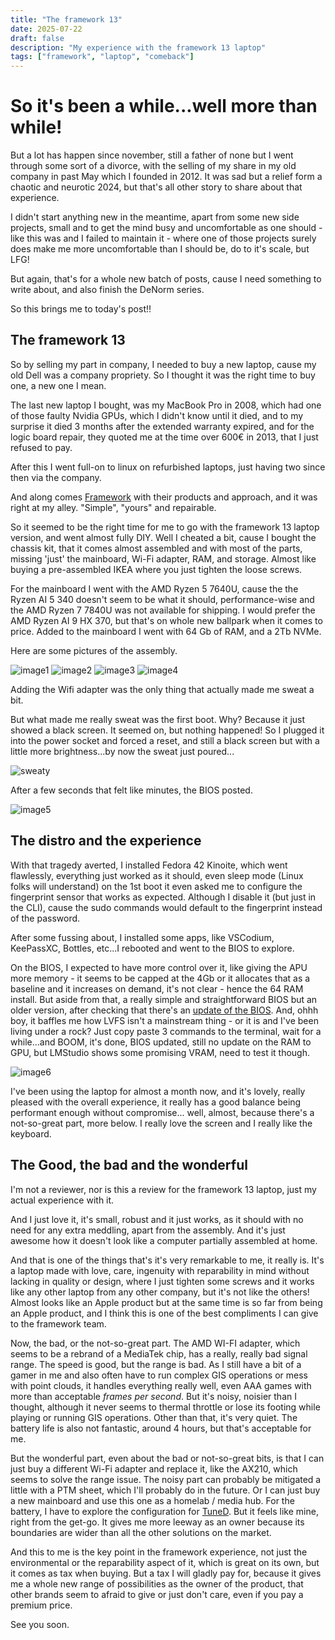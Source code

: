 ```yaml
---
title: "The framework 13"
date: 2025-07-22
draft: false
description: "My experience with the framework 13 laptop"
tags: ["framework", "laptop", "comeback"]
---
```


# So it's been a while...well more than while!

But a lot has happen since november, still a father of none but I went through some sort of a divorce, with the selling of my share in my old company in past May which I founded in 2012. It was sad but a relief form a chaotic and neurotic 2024, but that's all other story to share about that experience.

I didn't start anything new in the meantime, apart from some new side projects, small and to get the mind busy and uncomfortable as one should - like this was and I failed to maintain it - where one of those projects surely does make me more uncomfortable than I should be, do to it's scale, but LFG!

But again, that's for a whole new batch of posts, cause I need something to write about, and also finish the DeNorm series.

So this brings me to today's post!!

## The framework 13

So by selling my part in company, I needed to buy a new laptop, cause my old Dell was a company propriety. So I thought it was the right time to buy one, a new one I mean.

The last new laptop I bought, was my MacBook Pro in 2008, which had one of those faulty Nvidia GPUs, which I didn't know until it died, and to my surprise it died 3 months after the extended warranty expired, and for the logic board repair, they quoted me at the time over 600€ in 2013, that I just refused to pay.

After this I went full-on to linux on refurbished laptops, just having two since then via the company.

And along comes [Framework](https://frame.work/pt/en) with their products and approach, and it was right at my alley. "Simple", "yours" and repairable.

So it seemed to be the right time for me to go with the framework 13 laptop version, and went almost fully DIY. Well I cheated a bit, cause I bought the chassis kit, that it comes almost assembled and with most of the parts, missing 'just' the mainboard, Wi-Fi adapter, RAM, and storage. Almost like buying a pre-assembled IKEA where you just tighten the loose screws.

For the mainboard I went with the AMD Ryzen 5 7640U, cause the the Ryzen AI 5 340 doesn't seem to be what it should, performance-wise and the AMD Ryzen 7 7840U was not available for shipping. I would prefer the AMD Ryzen AI 9 HX 370, but that's on whole new ballpark when it comes to price. Added to the mainboard I went with 64 Gb of RAM, and a 2Tb NVMe.

Here are some pictures of the assembly.

![image1](img/1.jpg)
![image2](img/2.jpg)
![image3](img/3.jpg)
![image4](img/4.jpg)



Adding the Wifi adapter was the only thing that actually made me sweat a bit.

But what made me really sweat was the first boot. Why? Because it just showed a black screen. It seemed on, but nothing happened! So I plugged it into the power socket and forced a reset, and still a black screen but with a little more brightness...by now the sweat just poured...

![sweaty](img/huh.gif)

After a few seconds that felt like minutes, the BIOS posted.

![image5](img/5.jpg)


## The distro and the experience

With that tragedy averted, I installed Fedora 42 Kinoite, which went flawlessly, everything just worked as it should, even sleep mode (Linux folks will understand) on the 1st boot it even asked me to configure the fingerprint sensor that works as expected. Although I disable it (but just in the CLI), cause the sudo commands would default to the fingerprint instead of the password.

After some fussing about, I installed some apps, like VSCodium, KeePassXC, Bottles, etc...I rebooted and went to the BIOS to explore.

On the BIOS, I expected to have more control over it, like giving the APU more memory - it seems to be capped at the 4Gb or it allocates that as a baseline and it increases on demand, it's not clear - hence the 64 RAM install. But aside from that, a really simple and straightforward BIOS but an older version, after checking that there's an [update of the BIOS](https://knowledgebase.frame.work/en_us/framework-laptop-13-bios-and-driver-releases-amd-ryzen-7040-series-r1rXGVL16S). And, ohhh boy, it baffles me how LVFS isn't a mainstream thing - or it is and I've been living under a rock? Just copy paste 3 commands to the terminal, wait for a while...and BOOM, it's done, BIOS updated, still no update on the RAM to GPU, but LMStudio shows some promising VRAM, need to test it though. 

![image6](img/6.jpg)

I've been using the laptop for almost a month now, and it's lovely, really pleased with the overall experience, it really has a good balance being performant enough without compromise... well, almost, because there's a not-so-great part, more below. I really love the screen and I really like the keyboard.


## The Good, the bad and the wonderful

I'm not a reviewer, nor is this a review for the framework 13 laptop, just my actual experience with it.

And I just love it, it's small, robust and it just works, as it should with no need for any extra meddling, apart from the assembly. And it's just awesome how it doesn't look like a computer partially assembled at home. 

And that is one of the things that's it's very remarkable to me, it really is. It's a laptop made with love, care, ingenuity with reparability in mind without lacking in quality or design, where I just tighten some screws and it works like any other laptop from any other company, but it's not like the others! Almost looks like an Apple product but at the same time is so far from being an Apple product, and I think this is one of the best compliments I can give to the framework team.

Now, the bad, or the not-so-great part. The AMD WI-FI adapter, which seems to be a rebrand of a MediaTek chip, has a really, really bad signal range. The speed is good, but the range is bad. As I still have a bit of a gamer in me and also often have to run complex GIS operations or mess with point clouds, it handles everything really well, even AAA games with more than acceptable _frames per second_. But it's noisy, noisier than I thought, although it never seems to thermal throttle or lose its footing while playing or running GIS operations. Other than that, it's very quiet. The battery life is also not fantastic, around 4 hours, but that's acceptable for me.

But the wonderful part, even about the bad or not-so-great bits, is that I can just buy a different Wi-Fi adapter and replace it, like the AX210, which seems to solve the range issue. The noisy part can probably be mitigated a little with a PTM sheet, which I'll probably do in the future. Or I can just buy a new mainboard and use this one as a homelab / media hub. For the battery, I have to explore the configuration for [TuneD](https://docs.redhat.com/en/documentation/red_hat_enterprise_linux/8/html/monitoring_and_managing_system_status_and_performance/getting-started-with-tuned_monitoring-and-managing-system-status-and-performance). But it feels like mine, right from the get-go. It gives me more leeway as an owner because its boundaries are wider than all the other solutions on the market.

And this to me is the key point in the framework experience, not just the environmental or the reparability aspect of it, which is great on its own, but it comes as tax when buying. But a tax I will gladly pay for, because it gives me a whole new range of possibilities as the owner of the product, that other brands seem to afraid to give or just don't care, even if you pay a premium price.

See you soon.


